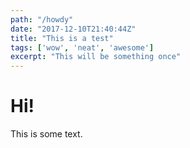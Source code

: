 ```yaml
---
path: "/howdy"
date: "2017-12-10T21:40:44Z"
title: "This is a test"
tags: ['wow', 'neat', 'awesome']
excerpt: "This will be something once"
---
```


# Hi!

This is some text.